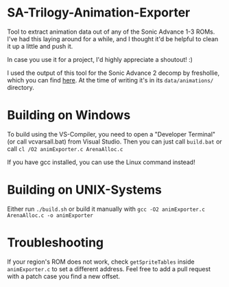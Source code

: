 # SA-Trilogy-Animation-Exporter
Tool to extract animation data out of any of the Sonic Advance 1-3 ROMs.
I've had this laying around for a while, and I thought it'd be helpful to clean it up a little and push it.

In case you use it for a project, I'd highly appreciate a shoutout! :)

I used the output of this tool for the Sonic Advance 2 decomp by freshollie, which you can find [here](https://github.com/freshollie/sa2).
At the time of writing it's in its `data/animations/` directory.


# Building on Windows
To build using the VS-Compiler, you need to open a "Developer Terminal" (or call vcvarsall.bat) from Visual Studio.
Then you can just call `build.bat` or call
`cl /O2 animExporter.c ArenaAlloc.c`

If you have gcc installed, you can use the Linux command instead!


# Building on UNIX-Systems
Either run `./build.sh`
or build it manually with
`gcc -O2 animExporter.c ArenaAlloc.c -o animExporter`

# Troubleshooting
If your region's ROM does not work, check `getSpriteTables` inside `animExporter.c` to set a different address.
Feel free to add a pull request with a patch case you find a new offset.
